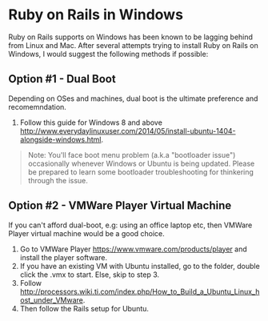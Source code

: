 # Ruby on Rails in Windows
Ruby on Rails supports on Windows has been known to be lagging behind from Linux and Mac.
After several attempts trying to install Ruby on Rails on Windows, I would suggest the following
methods if possible:

## Option #1 - Dual Boot
Depending on OSes and machines, dual boot is the ultimate preference and recomemndation.
1. Follow this guide for Windows 8 and above http://www.everydaylinuxuser.com/2014/05/install-ubuntu-1404-alongside-windows.html.
> Note:
> You'll face boot menu problem (a.k.a "bootloader issue") occasionally whenever Windows or Ubuntu is being updated.
> Please be prepared to learn some bootloader troubleshooting for thinkering through the issue.

## Option #2 - VMWare Player Virtual Machine
If you can't afford dual-boot, e.g: using an office laptop etc, then VMWare Player virtual machine would be a good choice.

1. Go to VMWare Player https://www.vmware.com/products/player and install the player software.
2. If you have an existing VM with Ubuntu installed, go to the folder, double click the .vmx to start. Else, skip to step 3.
3. Follow http://processors.wiki.ti.com/index.php/How_to_Build_a_Ubuntu_Linux_host_under_VMware.
4. Then follow the Rails setup for Ubuntu.
